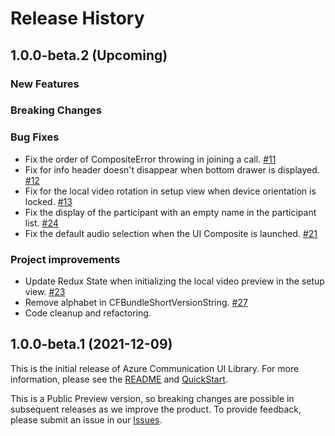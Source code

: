 # Release History

## 1.0.0-beta.2 (Upcoming)

### New Features

### Breaking Changes

### Bug Fixes
- Fix the order of CompositeError throwing in joining a call. [#11](https://github.com/Azure/communication-ui-library-ios/pull/11)
- Fix for info header doesn't disappear when bottom drawer is displayed. [#12](https://github.com/Azure/communication-ui-library-ios/pull/12)
- Fix for the local video rotation in setup view when device orientation is locked. [#13](https://github.com/Azure/communication-ui-library-ios/pull/13)
- Fix the display of the participant with an empty name in the participant list. [#24](https://github.com/Azure/communication-ui-library-ios/pull/24)
- Fix the default audio selection when the UI Composite is launched. [#21](https://github.com/Azure/communication-ui-library-ios/pull/21)

### Project improvements
- Update Redux State when initializing the local video preview in the setup view. [#23](https://github.com/Azure/communication-ui-library-ios/pull/23)
- Remove alphabet in CFBundleShortVersionString. [#27](https://github.com/Azure/communication-ui-library-ios/pull/27)
- Code cleanup and refactoring.


## 1.0.0-beta.1 (2021-12-09)
This is the initial release of Azure Communication UI Library. For more information, please see the [README](README.md) and [QuickStart](https://docs.microsoft.com/en-us/azure/communication-services/quickstarts/ui-library/get-started-call?tabs=kotlin&pivots=platform-ios).

This is a Public Preview version, so breaking changes are possible in subsequent releases as we improve the product. To provide feedback, please submit an issue in our [Issues](https://github.com/Azure/communication-ui-library-ios/issues).
